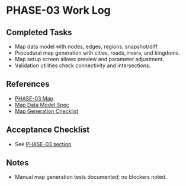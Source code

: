 # PHASE-03 Work Log

## Completed Tasks
- Map data model with nodes, edges, regions, snapshot/diff.
- Procedural map generation with cities, roads, rivers, and kingdoms.
- Map setup screen allows preview and parameter adjustment.
- Validation utilities check connectivity and intersections.

## References
- [PHASE-03 Map](../phases/PHASE-03_Map.md)
- [Map Data Model Spec](../specs/Map_Data_Model.md)
- [Map Generation Checklist](../checks/Map_Generation_Checklist.md)

## Acceptance Checklist
- See [PHASE-03 section](../checks/Acceptance_Checklists.md#phase-03).

## Notes
- Manual map generation tests documented; no blockers noted.
